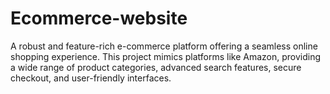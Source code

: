 # Ecommerce-website
A robust and feature-rich e-commerce platform offering a seamless online shopping experience. This project mimics platforms like Amazon, providing a wide range of product categories, advanced search features, secure checkout, and user-friendly interfaces. 
